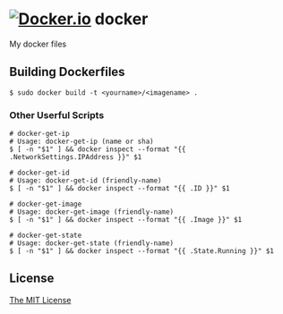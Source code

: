 # [![Docker.io](https://www.docker.io/static/img/docker-top-logo.png)](https://github.com/rosterloh/docker) docker

My docker files

## Building Dockerfiles

	$ sudo docker build -t <yourname>/<imagename> .
	
### Other Userful Scripts

	# docker-get-ip
	# Usage: docker-get-ip (name or sha)
	$ [ -n "$1" ] && docker inspect --format "{{ .NetworkSettings.IPAddress }}" $1

	# docker-get-id
	# Usage: docker-get-id (friendly-name)
	$ [ -n "$1" ] && docker inspect --format "{{ .ID }}" $1
	
	# docker-get-image
	# Usage: docker-get-image (friendly-name)
	$ [ -n "$1" ] && docker inspect --format "{{ .Image }}" $1
	
	# docker-get-state
	# Usage: docker-get-state (friendly-name)
	$ [ -n "$1" ] && docker inspect --format "{{ .State.Running }}" $1
	
## License
[The MIT License](http://opensource.org/licenses/MIT)
